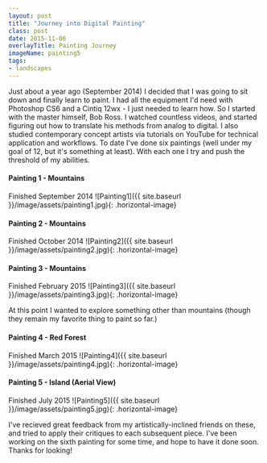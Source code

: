 ```yaml
---
layout: post
title: "Journey into Digital Painting"
class: post
date: 2015-11-06
overlayTitle: Painting Journey
imageName: painting5
tags:
- landscapes
---
```


Just about a year ago (September 2014) I decided that I was going to sit down and finally learn to paint. I had all the equipment I'd need with Photoshop CS6 and a Cintiq 12wx - I just needed to learn how. So I started with the master himself, Bob Ross. I watched countless videos, and started figuring out how to translate his methods from analog to digital. I also studied contemporary concept artists via tutorials on YouTube for technical application and workflows. To date I've done six paintings (well under my goal of 12, but it's something at least). With each one I try and push the threshold of my abilities. 

#### Painting 1 - Mountains
<span class="image-note">Finished September 2014</span>
![Painting1]({{ site.baseurl }}/image/assets/painting1.jpg){: .horizontal-image}

#### Painting 2 - Mountains
<span class="image-note">Finished October 2014</span>
![Painting2]({{ site.baseurl }}/image/assets/painting2.jpg){: .horizontal-image}

#### Painting 3 - Mountains
<span class="image-note">Finished February 2015</span>
![Painting3]({{ site.baseurl }}/image/assets/painting3.jpg){: .horizontal-image}

At this point I wanted to explore something other than mountains (though they remain my favorite thing to paint so far.)

#### Painting 4 - Red Forest
<span class="image-note">Finished March 2015</span>
![Painting4]({{ site.baseurl }}/image/assets/painting4.jpg){: .horizontal-image}

#### Painting 5 - Island (Aerial View)
<span class="image-note">Finished July 2015</span>
![Painting5]({{ site.baseurl }}/image/assets/painting5.jpg){: .horizontal-image}

I've recieved great feedback from my artistically-inclined friends on these, and tried to apply their critiques to each subsequent piece. I've been working on the sixth painting for some time, and hope to have it done soon. Thanks for looking!
